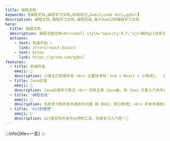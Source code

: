 ```yaml
---
title: 编程文档
keywords: [编程文档,编程学习文档,前端笔记,dumi2,code docs,gybsl]
description: 编程文档,编程学习文档,编程总结,基于dumi2的编程学习文档
hero:
  title: 编程文档
  description: 编程总结文档<br><small style="opacity:0.7;">🧐小编的git仓库请访问 <a href="https://gitee.com/gybsl" style="color:#1677ff;">https://gitee.com/gybsl</a></small>
  actions:
    - text: 快速开始 →
      link: /front/react-basics
    - text: Gitee
      link: https://gitee.com/gybsl
features:
  - title: 前端开发
    emoji: 🌈
    description: 小编主打前端开发 <br> 主要技术栈：Vue + React + 小程序👻，  跨端：Uni-app + Flutter🤖
  - title: Java后端
    emoji: 📖
    description: Java后端学习笔记 <br> 学校主修 Java😂，但 Java 只是入门水平😂，Java基础 + Java web + Spring
  - title: '编程总结'
    emoji: 🚀
    description: 总结学习和开发中遇到的问题 和 BUG🎃，聚沙成塔📢 <br> 开发中遇到的问题总结 和 面试总结
  - title: 'Git的使用'
    emoji: 🌠
    description: Git是实际开发中必用的工具，快来学习入门吧！🌝
---
```



:::info{title=一言}
<Aphorism />
:::

<!-- Todos 列表

1.  [ ]  [前端性能优化——首页资源压缩63%、白屏时间缩短86% - 掘金 (juejin.cn)](https://juejin.cn/post/7188894691356573754)
2.  [ ] [Git - 《阮一峰 Git 教程》 - 书栈网 · BookStack](https://www.bookstack.cn/read/git-tutorial/docs-basic.md)
3.  [ ] JavaScript 每日面试题 -->

<!-- 他说 如果你努力了 但是没有多大的改观 并不能证明你没有用 而是代表你在赎罪 你总得为过去的懒散付出点代 这个时候你应该更加努力 欠的账总会还完 日子总会阳光明媚的 努力刚开始很简单 但是到最后却很难 没有坚持的努力实质上没有太大的意义 所以很多人看似输掉的是结果 本质上输掉的是过程，还是那句话 人生没有白走的路，也没有白读的书 好运呢，只是努力的伏笔而已 哪怕鸟云密布 向上爬就是晴空万里 所以请继续努力 -->

<!-- 
  我会等枯树生出芽 开出新的花
  等着阳光刺破黑暗第一缕朝霞
  我会等一场雨落下 把回忆都冲刷
  再与你一起去看外面世界到底多大
 -->

<!-- 活在真实中，本来就是一种孤独自由又疯狂的事情，是专属于勇敢者的游戏 -->

<!-- 在孤独中绝望，在绝望中坚强 -->
